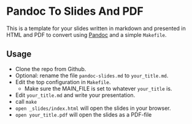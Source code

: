 # Pandoc To Slides And PDF

This is a template for your slides written in markdown and presented
in HTML and PDF to convert using [Pandoc][] and a simple `Makefile`.

## Usage

+ Clone the repo from Github.
+ Optional: rename the file `pandoc-slides.md` to `your_title.md`.
+ Edit the top configuration in `Makefile`.
  - Make sure the MAIN_FILE is set to whatever `your_title` is.
+ Edit `your_title.md` and write your presentation.
+ call `make`
+ `open _slides/index.html` will open the slides in your browser.
+ `open your_title.pdf` will open the slides as a PDF-file

[Pandoc]: https://pandoc.org/

